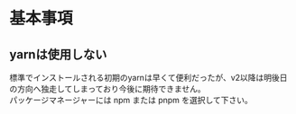 # 基本事項

## yarnは使用しない

標準でインストールされる初期のyarnは早くて便利だったが、v2以降は明後日の方向へ独走してしまっており今後に期待できません。  
パッケージマネージャーには npm または pnpm を選択して下さい。
